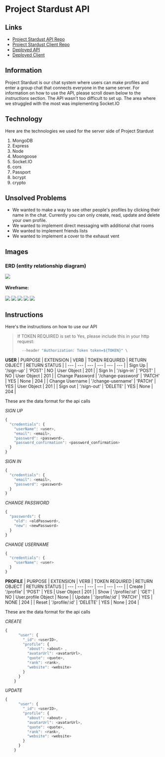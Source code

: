 # Project Stardust API

## Links
- [Project Stardust API Repo](https://github.com/GA-The-Empire/project-stardust-api)
- [Project Stardust Client Repo](https://github.com/GA-The-Empire/project-stardust-client)
- [Deployed API](https://fast-headland-53736.herokuapp.com/)
- [Deployed Client](https://ga-the-empire.github.io/project-stardust-client/#/)

## Information
Project Stardust is our chat system where users can make profiles and enter a group chat that connects everyone in the same server. For information on how to use the API, please scroll down below to the *instructions* section. The API wasn't too difficult to set up. The area where we struggled with the most was implementing Socket.IO

## Technology
Here are the technologies we used for the server side of Project Stardust
1. MongoDB
1. Express
1. Node
1. Moongoose
1. Socket.IO
1. cors
1. Passport
1. bcrypt
1. crypto

## Unsolved Problems
- We wanted to make a way to see other people's profiles by clicking their name in the chat. Currently you can only create, read, update and delete your own profile.
- We wanted to implement direct messaging with additional chat rooms
- We wanted to implement friends lists
- We wanted to implement a cover to the exhaust vent

## Images

### ERD (entity relationship diagram)

![](public/wireframeErd/erd.png)

#### Wireframe:
![](public/wireframeErd/landing.png)
![](public/wireframeErd/signup.png)
![](public/wireframeErd/changePw.png)
![](public/wireframeErd/changeUsername.png)
![](public/wireframeErd/chat.png)


## Instructions
Here's the instructions on how to use our API

> If TOKEN REQUIRED is set to Yes, please include this in your http request:
> ```javascript
>   --header "Authorization: Token token=${TOKEN}" \
> ```

**USER**
| PURPOSE | EXTENSION | VERB | TOKEN REQUIRED | RETURN OBJECT | RETURN STATUS |
| --- | --- | --- | --- | --- | --- |
| Sign Up | '/sign-up' | 'POST' | NO | User Object | 201 |
| Sign In | '/sign-in' | 'POST' | NO | User Object | 201 |
| Change Password | '/change-password' | 'PATCH' | YES | None | 204 |
| Change Username | '/change-username' | 'PATCH' | YES | User Object | 201 |
| Sign out | '/sign-out' | 'DELETE' | YES | None | 204 |

These are the data format for the api calls

*SIGN UP*
```javascript
{
  "credentials": {
    "userName": <user>,
    "email": <email>,
    "password": <password>,
    "password_confirmation": <password_confirmation>
  }
}
```

*SIGN IN*
```javascript
{
  "credentials": {
    "email": <email>,
    "password": <password>
  }
}
```

*CHANGE PASSWORD*
```javascript
{
  "passwords": {
    "old": <oldPassword>,
    "new": <newPassword>
  }
}
```

*CHANGE USERNAME*
```javascript
{
  "credentials": {
    "userName": <user>
  }
}
```

**PROFILE**
| PURPOSE | EXTENSION | VERB | TOKEN REQUIRED | RETURN OBJECT | RETURN STATUS |
| --- | --- | --- | --- | --- | --- |
| Create | '/profile' | 'POST' | YES | User Object | 201 |
| Show | '/profile/:id' | 'GET' | NO | User.profile Object | None |
| Update | '/profile/:id' | 'PATCH' | YES | NONE | 204 |
| Reset | '/profile/:id' | 'DELETE' | YES | None | 204 |

These are the data format for the api calls

*CREATE*
```javascript
{
      "user": {
        "_id": <userID>,
        "profile": {
          "about": <about> ,
          "avatarUrl": <avatarUrl>,
          "quote": <quote>,
          "rank": <rank>,
          "website": <website>
        }
      }
    }
```

*UPDATE*
```javascript
{
      "user": {
        "_id": <userID>,
        "profile": {
          "about": <about> ,
          "avatarUrl": <avatarUrl>,
          "quote": <quote>,
          "rank": <rank>,
          "website": <website>
        }
      }
    }
```
